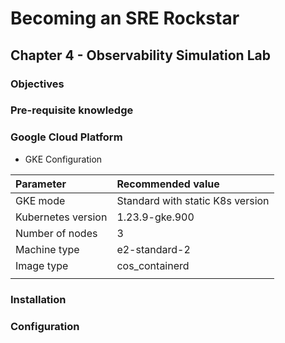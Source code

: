 # Becoming an SRE Rockstar

## Chapter 4 - Observability Simulation Lab

### Objectives

### Pre-requisite knowledge

### Google Cloud Platform

* GKE Configuration

| **Parameter** | **Recommended value** |
|:--------------------------------|:--------------------------------|
| GKE mode | Standard with static K8s version |
| Kubernetes version | 1.23.9-gke.900 |
| Number of nodes | 3 |
| Machine type| e2-standard-2 |
| Image type | cos_containerd |
| | |

### Installation

### Configuration
